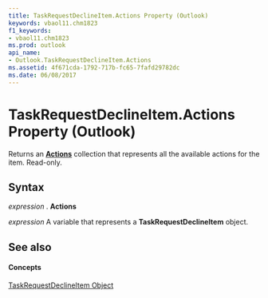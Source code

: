 ```yaml
---
title: TaskRequestDeclineItem.Actions Property (Outlook)
keywords: vbaol11.chm1823
f1_keywords:
- vbaol11.chm1823
ms.prod: outlook
api_name:
- Outlook.TaskRequestDeclineItem.Actions
ms.assetid: 4f671cda-1792-717b-fc65-7fafd29782dc
ms.date: 06/08/2017
---
```



# TaskRequestDeclineItem.Actions Property (Outlook)

Returns an **[Actions](actions-object-outlook.md)** collection that represents all the available actions for the item. Read-only.


## Syntax

 _expression_ . **Actions**

 _expression_ A variable that represents a **TaskRequestDeclineItem** object.


## See also


#### Concepts


[TaskRequestDeclineItem Object](taskrequestdeclineitem-object-outlook.md)

